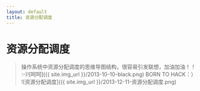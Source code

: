 ```yaml
---
layout: default
title: 资源分配调度
---
```

资源分配调度
=====================================================================
>操作系统中资源分配调度的思维导图结构，很容易引发联想，加油加油！！
>:-)![呵呵]({{ site.img_url }}/2013-10-10-black.png)
                                                             BORN TO HACK：）
![资源分配调度]({{ site.img_url }}/2013-12-11-资源分配调度.png)
